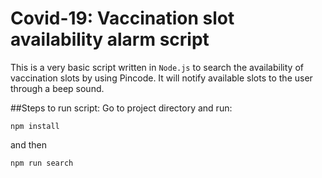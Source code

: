 # Covid-19: Vaccination slot availability alarm script
This is a very basic script written in `Node.js` to search the availability of vaccination slots by using Pincode.
It will notify available slots to the user through a beep sound. 

##Steps to run script:
Go to project directory and run:
```
npm install
```
and then
```
npm run search
```
